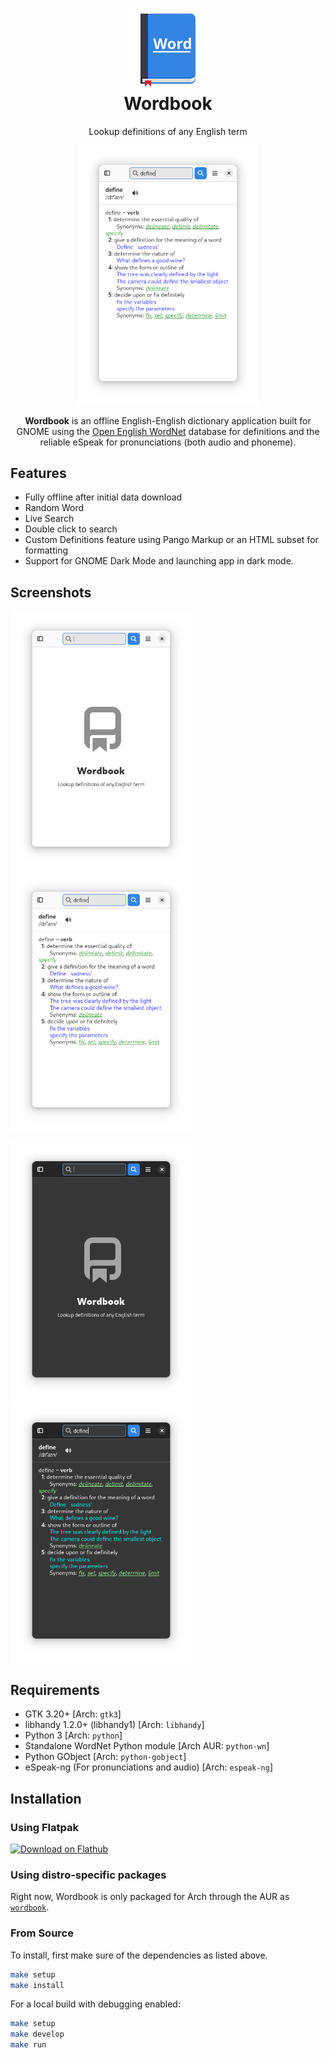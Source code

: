 <h1 align="center">
<img height="128" src="data/icons/com.github.fushinari.Wordbook.svg" alt="Wordbook"/><br>
Wordbook
</h1>

<p align="center">Lookup definitions of any English term</p>

<p align="center">
<img src="images/ss2.png?raw=true" alt="Searching (Light mode)" width="290">
</p>

<p align="center">
<b>Wordbook</b> is an offline English-English dictionary application built for GNOME using the <a href="https://github.com/globalwordnet/english-wordnet">Open English WordNet</a> database for definitions and the reliable eSpeak for pronunciations (both audio and phoneme).
</p>

## Features

* Fully offline after initial data download
* Random Word
* Live Search
* Double click to search
* Custom Definitions feature using Pango Markup or an HTML subset for formatting
* Support for GNOME Dark Mode and launching app in dark mode.

## Screenshots

<img src="images/ss.png?raw=true" alt="Welcome screen (Light mode)" width="290"> <img src="images/ss2.png?raw=true" alt="Searching (Light mode)" width="290">

<img src="images/ss1.png?raw=true" alt="Welcome screen (Dark mode)" width="290"> <img src="images/ss3.png?raw=true" alt="Searching (Dark mode)" width="290">

## Requirements

* GTK 3.20+ [Arch: `gtk3`]
* libhandy 1.2.0+ (libhandy1) [Arch: `libhandy`]
* Python 3 [Arch: `python`]
* Standalone WordNet Python module [Arch AUR: `python-wn`]
* Python GObject [Arch: `python-gobject`]
* eSpeak-ng (For pronunciations and audio) [Arch: `espeak-ng`]

## Installation

### Using Flatpak

<a href='https://flathub.org/apps/details/com.github.fushinari.Wordbook'><img width='240' alt='Download on Flathub' src='https://flathub.org/assets/badges/flathub-badge-en.png'/></a>

### Using distro-specific packages

Right now, Wordbook is only packaged for Arch through the AUR as [`wordbook`](https://aur.archlinux.org/packages/wordbook).

### From Source

To install, first make sure of the dependencies as listed above.

```bash
make setup
make install
```

For a local build with debugging enabled:

```bash
make setup
make develop
make run
```

